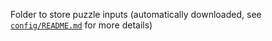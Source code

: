 Folder to store puzzle inputs (automatically downloaded, see [`config/README.md`](config/README.md) for more details)